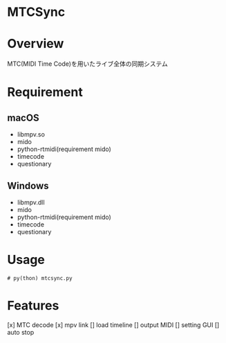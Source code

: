 # MTCSync

# Overview

MTC(MIDI Time Code)を用いたライブ全体の同期システム

# Requirement

## macOS
- libmpv.so
- mido
- python-rtmidi(requirement mido)
- timecode
- questionary

## Windows
- libmpv.dll
- mido
- python-rtmidi(requirement mido)
- timecode
- questionary

# Usage

```# py(thon) mtcsync.py```

# Features

[x] MTC decode
[x] mpv link
[] load timeline
[] output MIDI
[] setting GUI
[] auto stop
